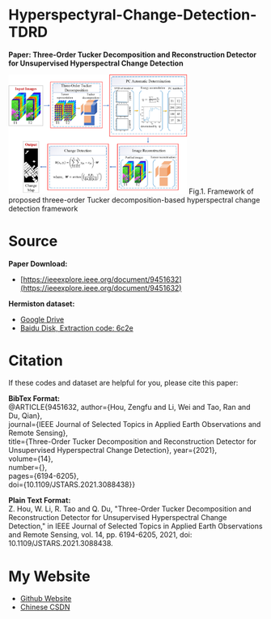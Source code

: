 # Hyperspectyral-Change-Detection-TDRD
**Paper: Three-Order Tucker Decomposition and Reconstruction Detector for Unsupervised Hyperspectral Change Detection**

<img src="workflow.jpg" alt="Cover" width="70%"/>
Fig.1. Framework of proposed threee-order Tucker decomposition-based hyperspectral change detection framework


# Source
**Paper Download:**
- [https://ieeexplore.ieee.org/document/9451632](https://ieeexplore.ieee.org/document/9451632)

**Hermiston dataset:**
- [Google Drive](https://drive.google.com/file/d/1-UqfGNsWXY3UnCjyG1WaDOxietuwF2XG/view?usp=sharing)
- [Baidu Disk, Extraction code: 6c2e](https://pan.baidu.com/s/1u7gHjKtIGZXH3ykCX9APxw)

# Citation
If these codes and dataset are helpful for you, please cite this paper:

**BibTex Format:**<br />
@ARTICLE{9451632,  author={Hou, Zengfu and Li, Wei and Tao, Ran and Du, Qian},<br />
journal={IEEE Journal of Selected Topics in Applied Earth Observations and Remote Sensing},<br />
title={Three-Order Tucker Decomposition and Reconstruction Detector for Unsupervised Hyperspectral Change Detection},
year={2021},<br />
volume={14},<br />
number={},<br />
pages={6194-6205},<br /> 
doi={10.1109/JSTARS.2021.3088438}}

**Plain Text Format:**<br />
Z. Hou, W. Li, R. Tao and Q. Du, "Three-Order Tucker Decomposition and Reconstruction Detector for Unsupervised Hyperspectral Change Detection," in IEEE Journal of Selected Topics in Applied Earth Observations and Remote Sensing, vol. 14, pp. 6194-6205, 2021, doi: 10.1109/JSTARS.2021.3088438.

# My Website
- [Github Website](https://zephyrhours.github.io/)
- [Chinese CSDN](https://blog.csdn.net/NBDwo)

